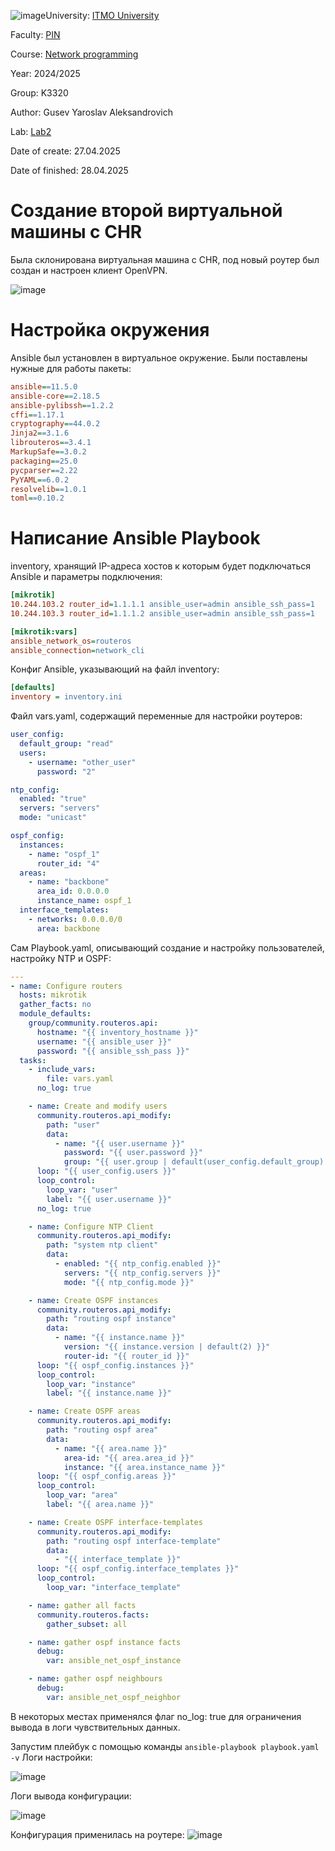 ![image](https://github.com/user-attachments/assets/d5598d00-0f61-4042-b07c-7498c1ce3a85)University: [ITMO University](https://itmo.ru/ru/)

Faculty: [PIN](https://fict.itmo.ru)

Course: [Network programming](https://itmo-ict-faculty.github.io/network-programming/)

Year: 2024/2025

Group: K3320

Author: Gusev Yaroslav Aleksandrovich

Lab: [Lab2](https://itmo-ict-faculty.github.io/network-programming/education/labs2023_2024/lab2/lab2/)

Date of create: 27.04.2025

Date of finished: 28.04.2025


# Создание второй виртуальной машины с CHR

Была склонирована виртуальная машина с CHR, под новый роутер был создан и настроен клиент OpenVPN.

![image](https://github.com/user-attachments/assets/87c51645-693c-4936-959e-a42ec1acf613)


# Настройка окружения

Ansible был установлен в виртуальное окружение. Были поставлены нужные для работы пакеты:

```ini
ansible==11.5.0
ansible-core==2.18.5
ansible-pylibssh==1.2.2
cffi==1.17.1
cryptography==44.0.2
Jinja2==3.1.6
librouteros==3.4.1
MarkupSafe==3.0.2
packaging==25.0
pycparser==2.22
PyYAML==6.0.2
resolvelib==1.0.1
toml==0.10.2
```

# Написание Ansible Playbook

inventory, хранящий IP-адреса хостов к которым будет подключаться Ansible и параметры подключения:

```ini
[mikrotik]
10.244.103.2 router_id=1.1.1.1 ansible_user=admin ansible_ssh_pass=1
10.244.103.3 router_id=1.1.1.2 ansible_user=admin ansible_ssh_pass=1

[mikrotik:vars]
ansible_network_os=routeros
ansible_connection=network_cli
```

Конфиг Ansible, указывающий на файл inventory:

```ini
[defaults]
inventory = inventory.ini
```

Файл vars.yaml, содержащий переменные для настройки роутеров:

```yaml
user_config:
  default_group: "read"
  users:
    - username: "other_user"
      password: "2"

ntp_config:
  enabled: "true"
  servers: "servers"
  mode: "unicast"

ospf_config:
  instances:
    - name: "ospf_1"
      router_id: "4"
  areas:
    - name: "backbone"
      area_id: 0.0.0.0
      instance_name: ospf_1
  interface_templates:
    - networks: 0.0.0.0/0
      area: backbone
```

Сам Playbook.yaml, описывающий создание и настройку пользователей, настройку NTP и OSPF:

```yaml
---
- name: Configure routers
  hosts: mikrotik
  gather_facts: no
  module_defaults:
    group/community.routeros.api:
      hostname: "{{ inventory_hostname }}"
      username: "{{ ansible_user }}"
      password: "{{ ansible_ssh_pass }}"
  tasks:
    - include_vars:
        file: vars.yaml
      no_log: true

    - name: Create and modify users
      community.routeros.api_modify:
        path: "user"
        data:
          - name: "{{ user.username }}"
            password: "{{ user.password }}"
            group: "{{ user.group | default(user_config.default_group) }}"
      loop: "{{ user_config.users }}"
      loop_control:
        loop_var: "user"
        label: "{{ user.username }}"
      no_log: true

    - name: Configure NTP Client
      community.routeros.api_modify:
        path: "system ntp client"
        data:
          - enabled: "{{ ntp_config.enabled }}"
            servers: "{{ ntp_config.servers }}"
            mode: "{{ ntp_config.mode }}"

    - name: Create OSPF instances
      community.routeros.api_modify:
        path: "routing ospf instance"
        data:
          - name: "{{ instance.name }}"
            version: "{{ instance.version | default(2) }}"
            router-id: "{{ router_id }}"
      loop: "{{ ospf_config.instances }}"
      loop_control:
        loop_var: "instance"
        label: "{{ instance.name }}"

    - name: Create OSPF areas
      community.routeros.api_modify:
        path: "routing ospf area"
        data:
          - name: "{{ area.name }}"
            area-id: "{{ area.area_id }}"
            instance: "{{ area.instance_name }}"
      loop: "{{ ospf_config.areas }}"
      loop_control:
        loop_var: "area"
        label: "{{ area.name }}"

    - name: Create OSPF interface-templates
      community.routeros.api_modify:
        path: "routing ospf interface-template"
        data:
          - "{{ interface_template }}"
      loop: "{{ ospf_config.interface_templates }}"
      loop_control:
        loop_var: "interface_template"

    - name: gather all facts
      community.routeros.facts:
        gather_subset: all

    - name: gather ospf instance facts
      debug:
        var: ansible_net_ospf_instance

    - name: gather ospf neighbours
      debug:
        var: ansible_net_ospf_neighbor
```

В некоторых местах применялся флаг no_log: true для ограничения вывода в логи чувствительных данных.

Запустим плейбук с помощью команды `ansible-playbook playbook.yaml -v`
Логи настройки:

![image](https://github.com/user-attachments/assets/6cc34ad3-e3b2-44a6-917a-4c177de2b6c9)

Логи вывода конфигурации:

![image](https://github.com/user-attachments/assets/ff62eda5-c574-4461-a875-aad686abee93)



Конфигурация применилась на роутере:
![image](https://github.com/user-attachments/assets/c420eb06-7867-48f6-b900-59a1b4dd1706)
